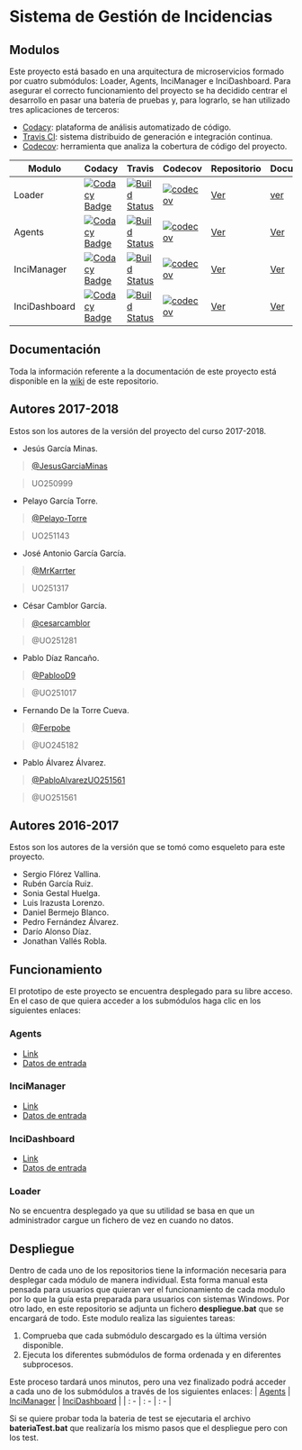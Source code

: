 # Sistema de Gestión de Incidencias #

## Modulos ##
Este proyecto está basado en una arquitectura de microservicios formado por cuatro submódulos: Loader, Agents, InciManager e InciDashboard. Para asegurar el correcto funcionamiento del proyecto se ha decidido centrar el desarrollo en pasar una batería de pruebas y, para lograrlo, se han utilizado tres aplicaciones de terceros:
* [Codacy](https://www.codacy.com/): plataforma de análisis automatizado de código.
* [Travis CI](https://travis-ci.org/): sistema distribuido de generación e integración continua.
* [Codecov](https://codecov.io/): herramienta que analiza la cobertura de código del proyecto.

| Modulo | Codacy | Travis | Codecov | Repositorio | Documentación |
| --- | --- | --- | --- | --- | --- |
| Loader | [![Codacy Badge](https://api.codacy.com/project/badge/Grade/512e4b265b9e46a5b0f47bb4ace9f262)](https://www.codacy.com/app/jelabra/Loader_e2a?utm_source=github.com&amp;utm_medium=referral&amp;utm_content=Arquisoft/Loader_e2a&amp;utm_campaign=Badge_Grade) |[![Build Status](https://travis-ci.org/Arquisoft/Loader_e2a.svg?branch=master)](https://travis-ci.org/Arquisoft/Loader_e2a) | [![codecov](https://codecov.io/gh/Arquisoft/Loader_e2a/branch/master/graph/badge.svg)](https://codecov.io/gh/Arquisoft/Loader_e2a) |  [Ver](https://github.com/Arquisoft/Loader_e2a) | [ver](https://github.com/Arquisoft/inci_e2a/wiki/Vistas#Loader) |
| Agents | [![Codacy Badge](https://api.codacy.com/project/badge/Grade/62678ef56d424b1cb7b719e3d279ba67)](https://www.codacy.com/app/jelabra/Agents_e2a?utm_source=github.com&amp;utm_medium=referral&amp;utm_content=Arquisoft/Agents_e2a&amp;utm_campaign=Badge_Grade) |[![Build Status](https://travis-ci.org/Arquisoft/Agents_e2a.svg?branch=master)](https://travis-ci.org/Arquisoft/Agents_e2a) |[![codecov](https://codecov.io/gh/Arquisoft/Agents_e2a/branch/master/graph/badge.svg)](https://codecov.io/gh/Arquisoft/Agents_e2a) | [Ver](https://github.com/Arquisoft/Agents_e2a) | [Ver](https://github.com/Arquisoft/inci_e2a/wiki/Vistas#Agents) |
| InciManager | [![Codacy Badge](https://api.codacy.com/project/badge/Grade/7f82a6aac6f3414f82dfc247aa78d98e)](https://www.codacy.com/app/JesusGarciaMinas/InciManager_e2a?utm_source=github.com&amp;utm_medium=referral&amp;utm_content=Arquisoft/InciManager_e2a&amp;utm_campaign=Badge_Grade) |[![Build Status](https://travis-ci.org/Arquisoft/Agents_e2a.svg?branch=master)](https://travis-ci.org/Arquisoft/InciManager_e2a) |[![codecov](https://codecov.io/gh/Arquisoft/InciManager_e2a/branch/master/graph/badge.svg)](https://codecov.io/gh/Arquisoft/InciManager_e2a) | [Ver](https://github.com/Arquisoft/InciManager_e2a) | [Ver](https://github.com/Arquisoft/inci_e2a/wiki/Vistas#InciManager) |
| InciDashboard | [![Codacy Badge](https://api.codacy.com/project/badge/Grade/5a963e9cc71c4f0c951250172abd6d15)](https://www.codacy.com/app/PablooD9/InciDashboard_e2a?utm_source=github.com&amp;utm_medium=referral&amp;utm_content=Arquisoft/InciDashboard_e2a&amp;utm_campaign=Badge_Grade) |[![Build Status](https://travis-ci.org/Arquisoft/InciDashboard_e2a.svg?branch=master)](https://travis-ci.org/Arquisoft/InciDashboard_e2a) |[![codecov](https://codecov.io/gh/Arquisoft/InciDashboard_e2a/branch/master/graph/badge.svg)](https://codecov.io/gh/Arquisoft/InciDashboard_e2a) | [Ver](https://github.com/Arquisoft/InciDashboard_e2a) | [Ver](https://github.com/Arquisoft/inci_e2a/wiki/Vistas#InciDashboard) |
## Documentación ##

Toda la información referente a la documentación de este proyecto está disponible en la [wiki](https://github.com/Arquisoft/inci_e2a/wiki) de este repositorio.

## Autores 2017-2018 ##

Estos son los autores de la versión del proyecto del curso 2017-2018.

+ Jesús García Minas.
> [@JesusGarciaMinas](https://github.com/JesusGarciaMinas)

> UO250999

+ Pelayo García Torre.
> [@Pelayo-Torre](https://github.com/Pelayo-Torre)

> UO251143

+ José Antonio García García.
> [@MrKarrter](https://github.com/MrKarrter)

> UO251317

+ César Camblor García.
> [@cesarcamblor](https://github.com/cesarcamblor)

> @UO251281

+ Pablo Díaz Rancaño.
> [@PablooD9](https://github.com/PablooD9)

> @UO251017

+ Fernando De la Torre Cueva.
> [@Ferpobe](https://github.com/ferpobe)

> @UO245182

+ Pablo Álvarez Álvarez.
> [@PabloAlvarezUO251561](https://github.com/PabloAlvarezUO251561)

> @UO251561

## Autores 2016-2017 ##

Estos son los autores de la versión que se tomó como esqueleto para este proyecto.

+ Sergio Flórez Vallina.
+ Rubén García Ruiz. 
+ Sonia Gestal Huelga.
+ Luis Irazusta Lorenzo.
+ Daniel Bermejo Blanco.
+ Pedro Fernández Álvarez.
+ Darío Alonso Díaz.
+ Jonathan Vallés Robla.

## Funcionamiento ##
El prototipo de este proyecto se encuentra desplegado para su libre acceso. En el caso de que quiera acceder a los submódulos haga clic en los siguientes enlaces:

### Agents ###
* [Link](http://35.180.34.205:8070)
* [Datos de entrada](https://github.com/Arquisoft/Agents_e2a/blob/master/README.md#DatosEntrada)

### InciManager ###
* [Link](http://52.47.153.181:8085)
* [Datos de entrada](https://github.com/Arquisoft/InciManager_e2a/blob/master/README.md#DatosEntrada)

### InciDashboard ###
* [Link](http://35.180.43.248:8090)
* [Datos de entrada](https://github.com/Arquisoft/InciDashboard_e2a/blob/master/README.md#DatosEntrada)

### Loader ###
No se encuentra desplegado ya que su utilidad se basa en que un administrador cargue un fichero de vez en cuando no datos.

## Despliegue ##
Dentro de cada uno de los repositorios tiene la información necesaria para desplegar cada módulo de manera individual. Esta forma manual esta pensada para usuarios que quieran ver el funcionamiento de cada modulo por lo que la guía esta preparada para usuarios con sistemas Windows.
Por otro lado, en este repositorio se adjunta un fichero **despliegue.bat** que se encargará de todo. Este modulo realiza las siguientes tareas:
1.	Comprueba que cada submódulo descargado es la última versión disponible.
2.	Ejecuta los diferentes submódulos de forma ordenada y en diferentes subprocesos.

Este proceso tardará unos minutos, pero una vez finalizado podrá acceder a cada uno de los submódulos a través de los siguientes enlaces:
| [Agents](http://localhost:8070) | [InciManager](http://localhost:8085) | [InciDashboard](http://localhost:8090) |
| : - | : - | : - |

Si se quiere probar toda la bateria de test se ejecutaria el archivo **bateriaTest.bat** que realizaría los mismo pasos que el despliegue pero con los test.
